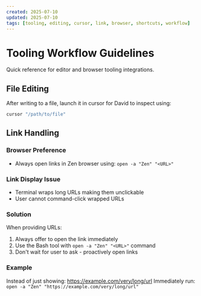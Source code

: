 ```yaml
---
created: 2025-07-10
updated: 2025-07-10
tags: [tooling, editing, cursor, link, browser, shortcuts, workflow]
---
```


# Tooling Workflow Guidelines

Quick reference for editor and browser tooling integrations.

## File Editing

After writing to a file, launch it in cursor for David to inspect using:

```bash
cursor "/path/to/file"
```

## Link Handling

### Browser Preference

- Always open links in Zen browser using: `open -a "Zen" "<URL>"`

### Link Display Issue

- Terminal wraps long URLs making them unclickable
- User cannot command-click wrapped URLs

### Solution

When providing URLs:

1. Always offer to open the link immediately
2. Use the Bash tool with `open -a "Zen" "<URL>"` command
3. Don't wait for user to ask - proactively open links

### Example

Instead of just showing: https://example.com/very/long/url
Immediately run: `open -a "Zen" "https://example.com/very/long/url"`